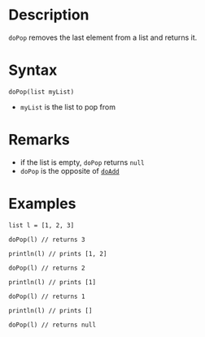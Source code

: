 ﻿# Description

`doPop` removes the last element from a list and returns it.

# Syntax

```step
doPop(list myList)
```

- `myList` is the list to pop from

# Remarks

- if the list is empty, `doPop` returns `null`
- `doPop` is the opposite of [`doAdd`](./DoAdd.md)

# Examples

```step
list l = [1, 2, 3]

doPop(l) // returns 3

println(l) // prints [1, 2]

doPop(l) // returns 2

println(l) // prints [1]

doPop(l) // returns 1

println(l) // prints []

doPop(l) // returns null
```
